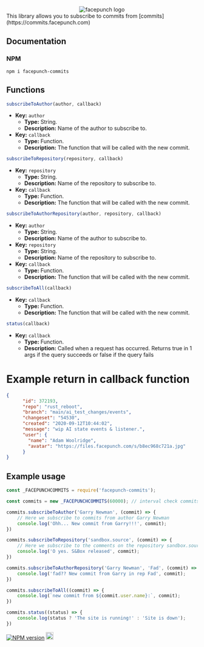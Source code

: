 <div style="text-align: center;"><img src="https://commits.facepunch.com/logo.svg" alt="facepunch logo"></div>
This library allows you to subscribe to commits from [commits](https://commits.facepunch.com)

## Documentation

### NPM
```
npm i facepunch-commits
```

## Functions
```js
subscribeToAuthor(author, callback)
```
* **Key:** `author`
	* **Type:** String.
	* **Description:** Name of the author to subscribe to.
* **Key:** `callback`
	* **Type:** Function.
	* **Description:** The function that will be called with the new commit.

```js
subscribeToRepository(repository, callback)
```
* **Key:** `repository`
	* **Type:** String.
	* **Description:** Name of the repository to subscribe to.
* **Key:** `callback`
	* **Type:** Function.
	* **Description:** The function that will be called with the new commit.

```js
subscribeToAuthorRepository(author, repository, callback)
```
* **Key:** `author`
	* **Type:** String.
	* **Description:** Name of the author to subscribe to.
* **Key:** `repository`
	* **Type:** String.
	* **Description:** Name of the repository to subscribe to.
* **Key:** `callback`
	* **Type:** Function.
	* **Description:** The function that will be called with the new commit.

```js
subscribeToAll(callback)
```
* **Key:** `callback`
	* **Type:** Function.
	* **Description:** The function that will be called with the new commit.

```js
status(callback)
```
* **Key:** `callback`
	* **Type:** Function.
    * **Description:** Called when a request has occurred. Returns true in 1 args if the query succeeds or false if the query fails


# Example return in callback function
```json
{
      "id": 372193,
      "repo": "rust_reboot",
      "branch": "main/ai_test_changes/events",
      "changeset": "54530",
      "created": "2020-09-12T10:44:02",
      "message": "wip AI state events & listener.",
      "user": {
        "name": "Adam Woolridge",
        "avatar": "https://files.facepunch.com/s/b8ec968c721a.jpg"
      }
}
```

## Example usage
```js
const _FACEPUNCHCOMMITS = require('facepunch-commits');

const commits = new _FACEPUNCHCOMMITS(60000); // interval check commits in ms

commits.subscribeToAuthor('Garry Newman', (commit) => {
	// Here we subscribe to commits from author Garry Newman
	console.log('Ohh... New commit from Garry!!!', commit);
})

commits.subscribeToRepository('sandbox.source', (commit) => {
	// Here we subscribe to the comments on the repository sandbox.source
	console.log('O yes. S&Box released', commit);
})

commits.subscribeToAuthorRepository('Garry Newman', 'Fad', (commit) => {
	console.log('fad?? New commit from Garry in rep Fad', commit);
})

commits.subscribeToAll((commit) => {
	console.log(`new commit from ${commit.user.name}:`, commit);
})

commits.status((status) => {
	console.log(status ? 'The site is running!' : 'Site is down');
})
```
<a href="https://www.npmjs.com/package/facepunch-commits"><img src="https://img.shields.io/npm/v/facepunch-commits.svg?style=flat-square" alt="NPM version"></a>
<a href="https://vk.com/ghost1337gg"><img src="https://brand.vkforms.ru/static/media/logo_color_154.08f6e176.svg" height=20></a>
